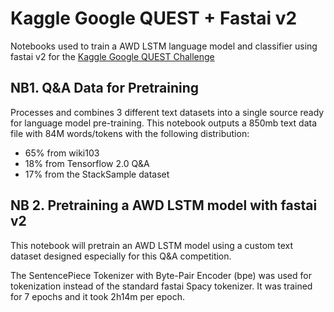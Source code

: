 # Kaggle Google QUEST + Fastai v2

Notebooks used to train a AWD LSTM language model and classifier using fastai v2 for the [Kaggle Google QUEST Challenge](https://www.kaggle.com/c/google-quest-challenge)

## NB1. Q&A Data for Pretraining
Processes and combines 3 different text datasets into a single source ready for language model pre-training. This notebook outputs a 850mb text data file with 84M words/tokens with the following distribution:

- 65% from wiki103
- 18% from Tensorflow 2.0 Q&A
- 17% from the StackSample dataset

## NB 2. Pretraining a AWD LSTM model with fastai v2
This notebook will pretrain an AWD LSTM model using a custom text dataset designed especially for this Q&A competition.

The SentencePiece Tokenizer with Byte-Pair Encoder (bpe) was used for tokenization instead of the standard fastai Spacy tokenizer. It was trained for 7 epochs and it took 2h14m per epoch.
